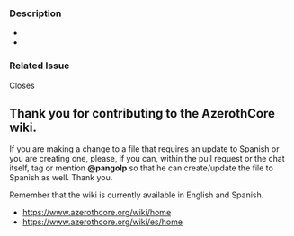 <!---
Provide a general summary of your changes in the Title above.
Make sure you have read the WIKI STANDARDS before you submit a PR that changes, adds or removes a wiki page.
English: https://www.azerothcore.org/wiki/wiki-standards
Spanish: https://www.azerothcore.org/wiki/es/wiki-standards
-->

### Description

- 
- 

### Related Issue

Closes

## Thank you for contributing to the AzerothCore wiki.

If you are making a change to a file that requires an update to Spanish or you are creating one, please, if you can, within the pull request or the chat itself, tag or mention **@pangolp** so that he can create/update the file to Spanish as well. Thank you.

Remember that the wiki is currently available in English and Spanish.

- https://www.azerothcore.org/wiki/home
- https://www.azerothcore.org/wiki/es/home
